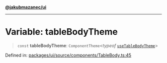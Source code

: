 [**@jakubmazanec/ui**](../README.md)

---

# Variable: tableBodyTheme

> `const` **tableBodyTheme**: `ComponentTheme`\<_typeof_
> [`useTableBodyTheme`](../functions/useTableBodyTheme.md)\>

Defined in:
[packages/ui/source/components/TableBody.ts:45](https://github.com/jakubmazanec/tools/blob/412167e80a7675933e43d5220a19d05130301e2d/packages/ui/source/components/TableBody.ts#L45)
